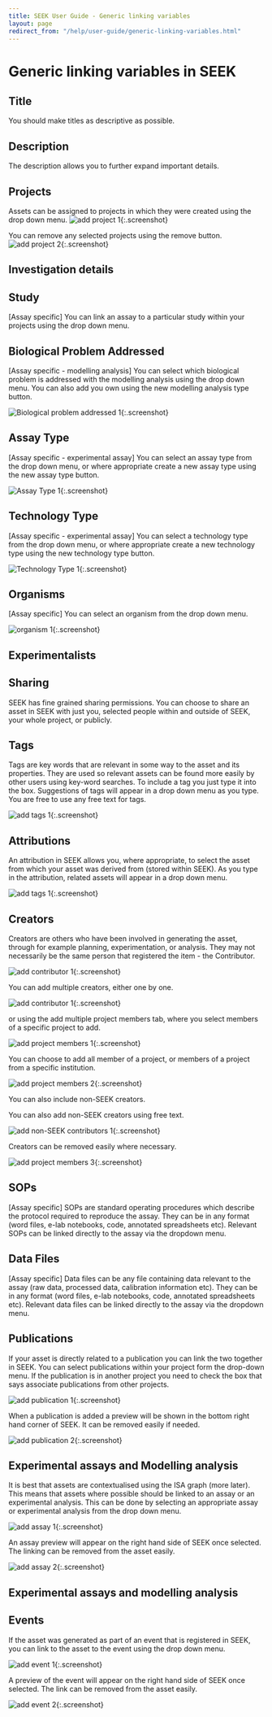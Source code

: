 ```yaml
---
title: SEEK User Guide - Generic linking variables
layout: page
redirect_from: "/help/user-guide/generic-linking-variables.html"
---
```


# Generic linking variables in SEEK

## Title
You should make titles as descriptive as possible.

## Description
The description allows you to further expand important details.

## Projects
Assets can be assigned to projects in which they were created using the drop down menu.
![add project 1](/images/user-guide/add_project_1.png){:.screenshot}

You can remove any selected projects using the remove button.
![add project 2](/images/user-guide/add_project_2.png){:.screenshot}

## Investigation details

## Study
[Assay specific] You can link an assay to a particular study within your projects using the drop down menu.

## Biological Problem Addressed
[Assay specific - modelling analysis] You can select which biological problem is addressed with the modelling analysis using the drop down menu. You can also add you own using the new modelling analysis type button.

![Biological problem addressed 1](/images/user-guide/biological_problem_addressed_1.png){:.screenshot}

## Assay Type
[Assay specific - experimental assay]
You can select an assay type from the drop down menu, or where appropriate create a new assay type using the new assay type button.

![Assay Type 1](/images/user-guide/assay_type_1.png){:.screenshot}

## Technology Type
[Assay specific - experimental assay]
You can select a technology type from the drop down menu, or where appropriate create a new technology type using the new technology type button.

![Technology Type 1](/images/user-guide/technology_type_1.png){:.screenshot}

## Organisms
[Assay specific]
You can select an organism from the drop down menu.

![organism 1](/images/user-guide/organism_1.png){:.screenshot}

## Experimentalists


## Sharing
SEEK has fine grained sharing permissions. You can choose to share an asset in SEEK with just you, selected people within and outside of SEEK, your whole project, or publicly.

## Tags
Tags are key words that are relevant in some way to the asset and its properties. They are used so relevant assets can be found more easily by other users using key-word searches. To include a tag you just type it into the box. Suggestions of tags will appear in a drop down menu as you type. You are free to use any free text for tags.

![add tags 1](/images/user-guide/add_tags_1.png){:.screenshot}

## Attributions
An attribution in SEEK allows you, where appropriate, to select the asset from which your asset was derived from (stored within SEEK). As you type in the attribution, related assets will appear in a drop down menu.

![add tags 1](/images/user-guide/add_attribution_1.png){:.screenshot}

## Creators
Creators are others who have been involved in generating the asset, through for example planning, experimentation, or analysis. 
They may not necessarily be the same person that registered the item - the Contributor.

![add contributor 1](/images/user-guide/add_contributor_1.png){:.screenshot}

You can add multiple creators, either one by one.

![add contributor 1](/images/user-guide/add_contributor_1.png){:.screenshot}

or using the add multiple project members tab, where you select members of a specific project to add.

![add project members 1](/images/user-guide/add_project_members_1.png){:.screenshot}

You can choose to add all member of a project, or members of a project from a specific institution.

![add project members 2](/images/user-guide/add_project_members_2.png){:.screenshot}

You can also include non-SEEK creators.

You can also add non-SEEK creators using free text.

![add non-SEEK contributors 1](/images/user-guide/add_nonseek_contributors_1.png){:.screenshot}

Creators can be removed easily where necessary.

![add project members 3](/images/user-guide/add_project_members_3.png){:.screenshot}

## SOPs
[Assay specific]
SOPs are standard operating procedures which describe the protocol required to reproduce the assay. They can be in any format (word files, e-lab notebooks, code, annotated spreadsheets etc). Relevant SOPs can be linked directly to the assay via the dropdown menu.

## Data Files
[Assay specific]
Data files can be any file containing data relevant to the assay (raw data, processed data, calibration information etc). They can be in any format (word files, e-lab notebooks, code, annotated spreadsheets etc). Relevant data files can be linked directly to the assay via the dropdown menu.

## Publications
If your asset is directly related to a publication you can link the two together in SEEK. You can select publications within your project form the drop-down menu. If the publication is in another project you need to check the box that says associate publications from other projects.

![add publication 1](/images/user-guide/add_publication_1.png){:.screenshot}

When a publication is added a preview will be shown in the bottom right hand corner of SEEK. It can be removed easily if needed.

![add publication 2](/images/user-guide/add_publication_2.png){:.screenshot}

## Experimental assays and Modelling analysis
It is best that assets are contextualised using the ISA graph (more later). This means that assets where possible should be linked to an assay or an experimental analysis. This can be done by selecting an appropriate assay or experimental analysis from the drop down menu.

![add assay 1](/images/user-guide/add_assay_1.png){:.screenshot}

An assay preview will appear on the right hand side of SEEK once selected. The linking can be removed from the asset easily.

![add assay 2](/images/user-guide/add_assay_2.png){:.screenshot}

## Experimental assays and modelling analysis

## Events
If the asset was generated as part of an event that is registered in SEEK, you can link to the asset to the event using the drop down menu.

![add event 1](/images/user-guide/add_event_1.png){:.screenshot}

A preview of the event will appear on the right hand side of SEEK once selected. The link can be removed from the asset easily.

![add event 2](/images/user-guide/add_event_2.png){:.screenshot}